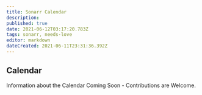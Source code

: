 ```yaml
---
title: Sonarr Calendar
description: 
published: true
date: 2021-06-12T03:17:20.783Z
tags: sonarr, needs-love
editor: markdown
dateCreated: 2021-06-11T23:31:36.392Z
---
```


## Calendar

Information about the Calendar Coming Soon - Contributions are Welcome.
